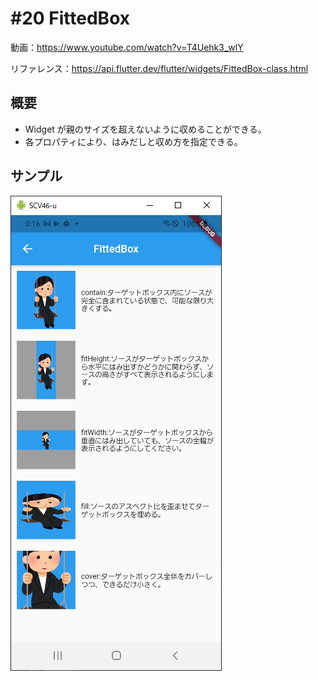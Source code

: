 # #20 FittedBox

動画：https://www.youtube.com/watch?v=T4Uehk3_wlY

リファレンス：https://api.flutter.dev/flutter/widgets/FittedBox-class.html

## 概要

- Widget が親のサイズを超えないように収めることができる。
- 各プロパティにより、はみだしと収め方を指定できる。

## サンプル

![image-20210915001620843](img/%2320_FittedBox/image-20210915001620843.png)
